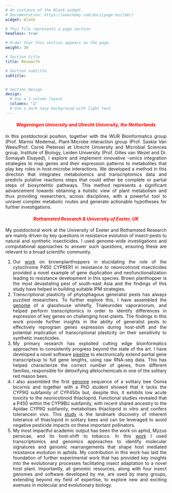 ```yaml
---
# An instance of the Blank widget.
# Documentation: https://wowchemy.com/docs/page-builder/
widget: blank

# This file represents a page section.
headless: true

# Order that this section appears on the page.
weight: 30

# Section title
title: Research

# Section subtitle
subtitle:


# Section design
design:
  # Use a 1-column layout
  columns: "1"
  # Use a dark navy background with light text.
---
```


#### <div style="text-align: center"><i><span style="color: red;">Wageningen University and Utrecht University, the Netherlands </span></i></div>
<div style="text-align: justify">In this postdoctoral position, together with the WUR Bioinformatics group (Prof. Marnix Medema), Plant-Microbe interaction group (Prof. Saskia Van Wees/Prof. Corné Pieterse) at Utrecht University and Microbial Sciences group, Institute of Biology, Leiden University (Prof. Gilles van Wezel and Dr. Somayah Elsayed), I explore and implement innovative -omics integration strategies to map genes and their expression patterns to metabolites that play key roles in host-microbe interactions. We developed a method in this direction that integrates metabolomics and transcriptomics data and predicts putative reactions steps that could either be complete or partial steps of biosyntehtic pathways. This method represents a significant advancement towards obtaining a holistic view of plant metabolism and thus providing researchers, across disciplines, with a powerful tool to unravel complex metabolic routes and generate actionable hypotheses for further investigations.</div>

#### <div style="text-align: center"><i><span style="color: red;">Rothamsted Research & University of Exeter, UK </span></i></div>

<div style="text-align: justify">My postdoctoral work at the University of Exeter and Rothamsted Research are mainly driven by key questions in resistance evolution of insect-pests to  natural and synthetic insecticides.  I  used genome-wide investigations and computational approaches to  answer such questions, ensuring these are relevant to a broad scientific community. 

1. Our [work](https://www.sciencedirect.com/science/article/pii/S0960982217315427?via%3Dihub) on brownplanthoppers in elucidating the role of the cytochrome P450 CYP6ER1 in resistance to neonicotinoid insecticides provided a novel example of gene duplication and neofunctionalization leading to resistance development in this species. Brown planthopper is the most devastating pest of south-east Asia and the findings of this study have helped in building suitable IPM strategies. 
2. Transcriptional plasticity of phytophagous generalist pests has always puzzled researchers. To further explore this, I have assembled the [genome](https://bmcgenomics.biomedcentral.com/articles/10.1186/s12864-019-6397-3) of a glasshouse whitefly, Trialeurodes vaporariorum,  and helped perform  transcriptomics in  order  to  identify  differences  in expression of key genes on challenging host-plants. The findings in this work provide further insights in the ability of generalist pests to effectively reprogram genes expression during host-shift  and  the  potential  implication  of  transcriptional  plasticity  on  their  sensitivity  to synthetic insecticides. 
3. My primary research has exploited cutting edge bioinformatics approaches to consistently progress  beyond  the  state of the art.  I  have  developed  a novel  software  [pipeline](https://ieeexplore.ieee.org/document/8434319)  to electronically extend partial gene transcriptsup to full gene lengths, using raw RNA-seq data. This has helped characterize the correct number of genes, from different families, responsible for detoxifying allelochemicals in one of the solitary red mason bees.  
4. I also assembled the first [genome](https://journals.plos.org/plosgenetics/article?id=10.1371/journal.pgen.1007903) sequence of a solitary bee Osmia  bicornis and  together  with  a PhD  student showed  that it  lacks  the  CYP9Q subfamily of CYP450s but, despite this, it exhibits low acute toxicity to the neonicotinoid thiacloprid. Functional studies revealed that a P450 within the CYP9BU subfamily, with recent shared ancestry to the Apidae CYP9Q subfamily, metabolises thiacloprid in vitro and confers tolerancein vivo. This [study](https://www.sciencedirect.com/science/article/pii/S0960982218302306?via%3Dihub) is the landmark discovery of inherent tolerance of thiacloprid in solitary bees and can be leveraged to avoid negative pesticide impacts on these important pollinators. 
5. My most impactful academic output has been the work on aphid, Myzus persicae, and its host-shift  to  tobacco. In  this  [work](https://advances.sciencemag.org/content/6/19/eaba1070)  I  used  transcriptomics and genomics  approaches  to identify  molecular  signatures  and  genomic  rearrangements that  shape host  mediated resistance evolution in aphids. My contribution in this work has laid the foundation of further experimental work that has provided key insights into the evolutionary processes facilitating insect adaptation to a novel host plant. Importantly, all genomic resources, along with four insect genomes and software developed by me, are used by many groups, extending beyond my field of expertise, to explore new and exciting avenues in molecular and evolutionary biology.</div>
